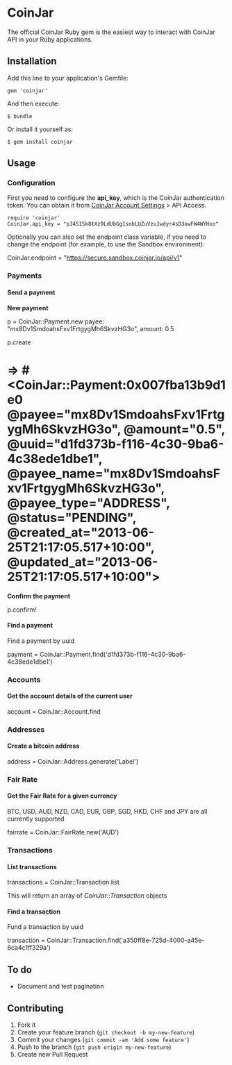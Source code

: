 # CoinJar

The official CoinJar Ruby gem is the easiest way to interact with CoinJar API in your Ruby applications.

## Installation

Add this line to your application's Gemfile:

    gem 'coinjar'

And then execute:

    $ bundle

Or install it yourself as:

    $ gem install coinjar

## Usage

### Configuration

First you need to configure the __api_key__, which is the CoinJar authentication token. You can obtain it from [CoinJar Account Settings](https://secure.coinjar.io/users/sign_in) > API Access.

    require 'coinjar'
    CoinJar.api_key = "pJ451Sk8tXz9LdUbGg1sobLUZuVzuJwdyr4sD3owFW4WYHxo"

Optionally you can also set the endpoint class variable, if you need to change the endpoint (for example, to use the Sandbox environment):

  CoinJar.endpoint = "https://secure.sandbox.coinjar.io/api/v1"

### Payments

#### Send a payment

__New payment__

  p = CoinJar::Payment.new payee: "mx8Dv1SmdoahsFxv1FrtgygMh6SkvzHG3o", amount: 0.5

  p.create
  # => #<CoinJar::Payment:0x007fba13b9d1e0 @payee="mx8Dv1SmdoahsFxv1FrtgygMh6SkvzHG3o", @amount="0.5", @uuid="d1fd373b-f116-4c30-9ba6-4c38ede1dbe1", @payee_name="mx8Dv1SmdoahsFxv1FrtgygMh6SkvzHG3o", @payee_type="ADDRESS", @status="PENDING", @created_at="2013-06-25T21:17:05.517+10:00", @updated_at="2013-06-25T21:17:05.517+10:00">

__Confirm the payment__

  p.confirm!

#### Find a payment

Find a payment by uuid

  payment = CoinJar::Payment.find('d1fd373b-f116-4c30-9ba6-4c38ede1dbe1')

### Accounts

#### Get the account details of the current user

  account = CoinJar::Account.find

### Addresses

#### Create a bitcoin address

  address = CoinJar::Address.generate('Label')

### Fair Rate

#### Get the Fair Rate for a given currency

BTC, USD, AUD, NZD, CAD, EUR, GBP, SGD, HKD, CHF and JPY are all currently supported

  fairrate = CoinJar::FairRate.new('AUD')

### Transactions

#### List transactions

  transactions = CoinJar::Transaction.list

This will return an array of _CoinJar::Transaction_ objects
#### Find a transaction

Fund a transaction by uuid

  transaction = CoinJar::Transaction.find('a350ff8e-725d-4000-a45e-8ca4c1ff329a')

## To do

 * Document and test pagination

## Contributing

1. Fork it
2. Create your feature branch (`git checkout -b my-new-feature`)
3. Commit your changes (`git commit -am 'Add some feature'`)
4. Push to the branch (`git push origin my-new-feature`)
5. Create new Pull Request

